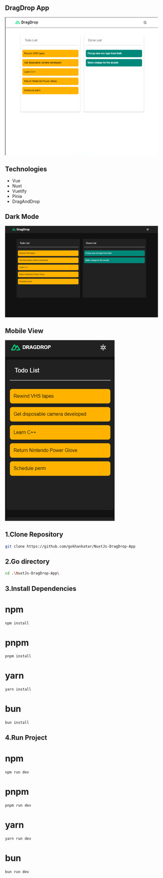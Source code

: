 ## DragDrop App

<img src="/screenshots/general.png" />

## Technologies

- Vue
- Nuxt
- Vuetify
- Pinia
- DragAndDrop

## Dark Mode

<img src="/screenshots/dark-mode.png" />

## Mobile View

<img src="/screenshots/mobile.png" />

## 1.Clone Repository

```sh
git clone https://github.com/gokhankatar/NuxtJs-DragDrop-App

```
## 2.Go directory

```sh
cd .\NuxtJs-DragDrop-App\

``` 
## 3.Install Dependencies

# npm

```sh
npm install

```
# pnpm

```sh
pnpm install

```
# yarn

```sh
yarn install

```
# bun

```sh
bun install

``` 
## 4.Run Project

# npm

```sh
npm run dev

```
# pnpm

```sh
pnpm run dev

```
# yarn

```sh
yarn run dev

```
# bun

```sh
bun run dev
